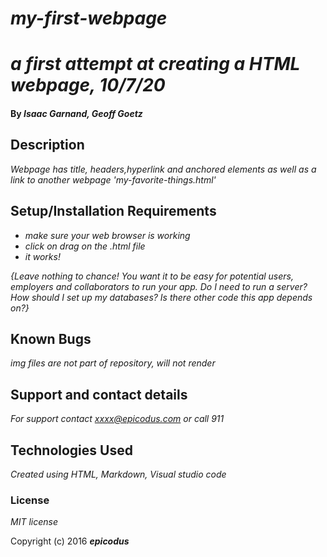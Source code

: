 # _my-first-webpage_
# _a first attempt at creating a HTML webpage, 10/7/20_

#### By _**Isaac Garnand, Geoff Goetz**_

## Description

_Webpage has title, headers,hyperlink and anchored elements as well as a link to another webpage 'my-favorite-things.html'_

## Setup/Installation Requirements

* _make sure your web browser is working_
* _click on drag on the .html file_
* _it works!_

_{Leave nothing to chance! You want it to be easy for potential users, employers and collaborators to run your app. Do I need to run a server? How should I set up my databases? Is there other code this app depends on?}_

## Known Bugs

_img files are not part of repository, will not render_

## Support and contact details

_For support contact xxxx@epicodus.com or call 911_

## Technologies Used

_Created using HTML, Markdown, Visual studio code_

### License

*MIT license*

Copyright (c) 2016 **_epicodus_**